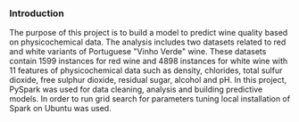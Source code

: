 ### Introduction
The purpose of this project is to build a model to predict wine quality based on physicochemical
data. The analysis includes two datasets related to red and white variants of Portuguese "Vinho
Verde" wine. These datasets contain 1599 instances for red wine and 4898 instances for white
wine with 11 features of physicochemical data such as density, chlorides, total sulfur dioxide,
free sulphur dioxide, residual sugar, alcohol and pH. In this project, PySpark was used for data
cleaning, analysis and building predictive models. In order to run grid search for parameters
tuning local installation of Spark on Ubuntu was used.
